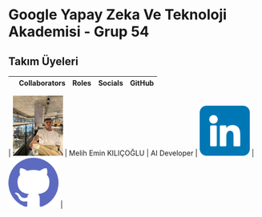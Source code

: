 # Google Yapay Zeka Ve Teknoloji Akademisi - Grup 54


## Takım Üyeleri

|       | Collaborators             | Roles           | Socials                                                                                         | GitHub                                                                                           |
|-------|----------------------------|------------------|------------------------------------------------------------------------------------------------|--------------------------------------------------------------------------------------------------|

| <img src="https://raw.githubusercontent.com/Melihemin/GeVmini/main/assets/profile_image/melih.jpg" width="100" height="120"> | Melih Emin KILIÇOĞLU | AI Developer    | [<img src="https://raw.githubusercontent.com/Melihemin/GeVmini/main/assets/profile_image/linkedin.png" width="100" height="100">](https://www.linkedin.com/in/melihemin/) | [<img src="https://raw.githubusercontent.com/Melihemin/GeVmini/main/assets/profile_image/github.png" width="100" height="100">](https://github.com/Melihemin) |

